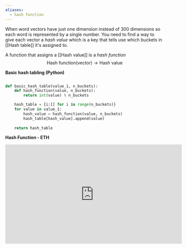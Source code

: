 ```yaml
---
aliases:
  - hash function
---
```



When word vectors have just one dimension instead of 300 dimensions so each word is represented by a single number. You need to find a way to give each vector a _hash value_ which is a key that tells use which buckets in [[Hash table]] it's assigned to.

A function that assigns a [[Hash value]] is a _hash function_
$$
\text{Hash function(vector)} \to \text{Hash value}
$$

__Basic hash tabling (Python)__

```python

def basic_hash_table(value_1, n_buckets):
	def hash_function(value, n_buckets):
		return int(value) % n_buckets

	hash_table = {i:[] for i in range(n_buckets)}
	for value in value_1:
		hash_value = hash_function(value, n_buckets)
		hash_table[hash_value].append(value)
		
	return hash_table
```


__Hash Function - ETH__

<iframe width="560" height="315" src="https://www.youtube.com/embed/QJ010l-pBpE?si=l9ejGnCAOLc4gYmy" title="YouTube video player" frameborder="0" allow="accelerometer; autoplay; clipboard-write; encrypted-media; gyroscope; picture-in-picture; web-share" allowfullscreen></iframe>

